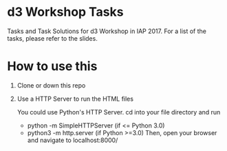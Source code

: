 # d3 Workshop Tasks
Tasks and Task Solutions for d3 Workshop in IAP 2017. For a list of the tasks,
please refer to the slides.
# How to use this 
1. Clone or down this repo
2. Use a HTTP Server to run the HTML files

   You could use Python's HTTP Server. cd into your file directory and run
	* python -m SimpleHTTPServer (if <= Python 3.0)
	* python3 -m http.server (if Python >=3.0)
   Then, open your browser and navigate to localhost:8000/<filename>	
